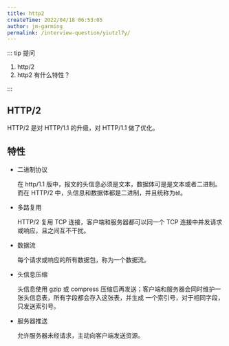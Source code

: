 ```yaml
---
title: http2
createTime: 2022/04/18 06:53:05
author: jm-garming
permalink: /interview-question/yiutzl7y/
---
```


::: tip 提问

1. http/2
2. http2 有什么特性？

:::

## HTTP/2

HTTP/2 是对 HTTP/1.1 的升级，对 HTTP/1.1 做了优化。

## 特性

- 二进制协议

  在 http/1.1 版中，报文的头信息必须是文本，数据体可是是文本或者二进制。
  而在 HTTP/2 中，头信息和数据体都是二进制，并且统称为`帧`。

- 多路复用

  HTTP/2 复用 TCP 连接，客户端和服务器都可以同一个 TCP 连接中并发请求或响应，且之间互不干扰。

- 数据流

  每个请求或响应的所有数据包，称为一个数据流。

- 头信息压缩

  头信息使用 gzip 或 compress 压缩后再发送；客户端和服务器会同时维护一张头信息表，所有字段都会存入这张表，并生成
  一个索引号，对于相同字段，只发送索引号。

- 服务器推送

  允许服务器未经请求，主动向客户端发送资源。
